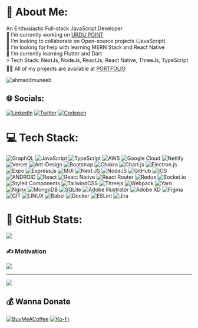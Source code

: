 # 💫 About Me:
An Enthusiastic Full-stack JavaScript Developer<br>🔭 I’m currently working on [URDU POINT](https://www.urdupoint.com/)<br>👯 I’m looking to collaborate on Open-source projects (JavaScript)<br>🤝 I’m looking for help with learning MERN Stack and React Native<br>🌱 I’m currently learning Flutter and Dart<br>⚡ Tech Stack: NextJs, NodeJs, ReactJs, React Native, ThreeJs, TypeScript<br>👨‍💻 All of my projects are available at
[PORTFOLIO](https://de-ahma.vercel.app)<br>

<p align="left">
  <img
    src="https://komarev.com/ghpvc/?username=ahmaddmuneeb&label=Profile%20views&color=0e75b6&style=flat-square"
    alt="ahmaddmuneeb"
  />
</p>

## 🌐 Socials:
[![LinkedIn](https://img.shields.io/badge/LinkedIn-%230077B5.svg?style=flat-square&logo=linkedin&logoColor=white)](https://linkedin.com/in/ahmaddmuneeb) [![Twitter](https://img.shields.io/badge/Twitter-%231DA1F2.svg?style=flat-square&logo=Twitter&logoColor=white)](https://twitter.com/ahmaddmuneeb) [![Codepen](https://img.shields.io/badge/Codepen-000000?style=flat-square&logo=codepen&logoColor=white)](https://codepen.io/ahmaddmuneeb) 

# 💻 Tech Stack:
![GraphQL](https://img.shields.io/badge/-GraphQL-E10098?style=flat-square&logo=graphql&logoColor=white) ![JavaScript](https://img.shields.io/badge/javascript-%23323330.svg?style=flat-square&logo=javascript&logoColor=%23F7DF1E) ![TypeScript](https://img.shields.io/badge/typescript-%23007ACC.svg?style=flat-square&logo=typescript&logoColor=white) ![AWS](https://img.shields.io/badge/AWS-%23FF9900.svg?style=flat-square&logo=amazon-aws&logoColor=white) ![Google Cloud](https://img.shields.io/badge/Google%20Cloud-%234285F4.svg?style=flat-square&logo=google-cloud&logoColor=white) ![Netlify](https://img.shields.io/badge/netlify-%23000000.svg?style=flat-square&logo=netlify&logoColor=#00C7B7) ![Vercel](https://img.shields.io/badge/vercel-%23000000.svg?style=flat-square&logo=vercel&logoColor=white) ![Ant-Design](https://img.shields.io/badge/-AntDesign-%230170FE?style=flat-square&logo=ant-design&logoColor=white) ![Bootstrap](https://img.shields.io/badge/bootstrap-%23563D7C.svg?style=flat-square&logo=bootstrap&logoColor=white) ![Chakra](https://img.shields.io/badge/chakra-%234ED1C5.svg?style=flat-square&logo=chakraui&logoColor=white) ![Chart.js](https://img.shields.io/badge/chart.js-F5788D.svg?style=flat-square&logo=chart.js&logoColor=white) ![Electron.js](https://img.shields.io/badge/Electron-191970?style=flat-square&logo=Electron&logoColor=white) ![Expo](https://img.shields.io/badge/expo-1C1E24?style=flat-square&logo=expo&logoColor=#D04A37) ![Express.js](https://img.shields.io/badge/express.js-%23404d59.svg?style=flat-square&logo=express&logoColor=%2361DAFB) ![MUI](https://img.shields.io/badge/MUI-%230081CB.svg?style=flat-square&logo=material-ui&logoColor=white) ![Next JS](https://img.shields.io/badge/Next-black?style=flat-square&logo=next.js&logoColor=white) ![NodeJS](https://img.shields.io/badge/node.js-6DA55F?style=flat-square&logo=node.js&logoColor=white) ![GitHub](https://img.shields.io/badge/GitHub-%23121011.svg?style=flat-square&logo=github&logoColor=white) ![IOS](https://img.shields.io/badge/IOS-%2320232a.svg?style=flat-square&logo=apple&logoColor=white) ![ANDROID](https://img.shields.io/badge/android-%2320232a.svg?style=flat-square&logo=android&logoColor=%a4c639) ![React](https://img.shields.io/badge/react-%2320232a.svg?style=flat-square&logo=react&logoColor=%2361DAFB) ![React Native](https://img.shields.io/badge/react_native-%2320232a.svg?style=flat-square&logo=react&logoColor=%2361DAFB) ![React Router](https://img.shields.io/badge/React_Router-CA4245?style=flat-square&logo=react-router&logoColor=white) ![Redux](https://img.shields.io/badge/redux-%23593d88.svg?style=flat-square&logo=redux&logoColor=white) ![Socket.io](https://img.shields.io/badge/Socket.io-black?style=flat-square&logo=socket.io&badgeColor=010101) ![Styled Components](https://img.shields.io/badge/styled--components-DB7093?style=flat-square&logo=styled-components&logoColor=white) ![TailwindCSS](https://img.shields.io/badge/tailwindcss-%2338B2AC.svg?style=flat-square&logo=tailwind-css&logoColor=white) ![Threejs](https://img.shields.io/badge/threejs-black?style=flat-square&logo=three.js&logoColor=white) ![Webpack](https://img.shields.io/badge/webpack-%238DD6F9.svg?style=flat-square&logo=webpack&logoColor=black) ![Yarn](https://img.shields.io/badge/yarn-%232C8EBB.svg?style=flat-square&logo=yarn&logoColor=white) ![Nginx](https://img.shields.io/badge/nginx-%23009639.svg?style=flat-square&logo=nginx&logoColor=white) ![MongoDB](https://img.shields.io/badge/MongoDB-%234ea94b.svg?style=flat-square&logo=mongodb&logoColor=white) ![SQLite](https://img.shields.io/badge/sqlite-%2307405e.svg?style=flat-square&logo=sqlite&logoColor=white) ![Adobe Illustrator](https://img.shields.io/badge/adobeillustrator-%23FF9A00.svg?style=flat-square&logo=adobeillustrator&logoColor=white) ![Adobe XD](https://img.shields.io/badge/Adobe%20XD-470137?style=flat-square&logo=Adobe%20XD&logoColor=#FF61F6) 	![Figma](https://img.shields.io/badge/figma-%23F24E1E.svg?style=flat-square&logo=figma&logoColor=white) ![GIT](https://img.shields.io/badge/Git-fc6d26?style=flat-square&logo=git&logoColor=white) ![LINUX](https://img.shields.io/badge/Linux-FCC624?style=flat-square&logo=linux&logoColor=black) ![Babel](https://img.shields.io/badge/Babel-F9DC3e?style=flat-square&logo=babel&logoColor=black) ![Docker](https://img.shields.io/badge/docker-%230db7ed.svg?style=flat-square&logo=docker&logoColor=white) ![ESLint](https://img.shields.io/badge/ESLint-4B3263?style=flat-square&logo=eslint&logoColor=white) ![Jira](https://img.shields.io/badge/jira-%230A0FFF.svg?style=flat-square&logo=jira&logoColor=white)
# 📶 GitHub Stats:
![](https://github-readme-stats.vercel.app/api/top-langs/?username=ahmaddmuneeb&theme=darcula&hide_border=false&include_all_commits=false&count_private=false&layout=compact)

### ✍️ Motivation
![](https://quotes-github-readme.vercel.app/api?type=horizontal&theme=gruvbox)

---
[![](https://visitcount.itsvg.in/api?id=ahmaddmuneeb&icon=4&color=11)](https://visitcount.itsvg.in)

  ## 💰 Wanna Donate
  [![BuyMeACoffee](https://img.shields.io/badge/Buy%20Me%20a%20Coffee-ffdd00?style=for-the-badge&logo=buy-me-a-coffee&logoColor=black)](https://buymeacoffee.com/ahmaddmuneeb) [![Ko-Fi](https://img.shields.io/badge/Ko--fi-F16061?style=for-the-badge&logo=ko-fi&logoColor=white)](https://ko-fi.com/ahmaddmuneeb) 
